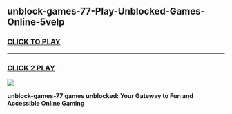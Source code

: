 
## unblock-games-77-Play-Unblocked-Games-Online-5velp
<h3>
<a href="https://premium76.site?title=unblock-games-77&ref=25A">CLICK TO PLAY</a></h3>
<hr>

<h3>
<a href="https://premium76.site?title=unblock-games-77&ref=25A">CLICK 2 PLAY</a>
  
</h3>

<a href="https://premium76.site?title=unblock-games-77&ref=25A"><img src="https://clearcache.store/games.png"></a>


**unblock-games-77 games unblocked: Your Gateway to Fun and Accessible Online Gaming**
